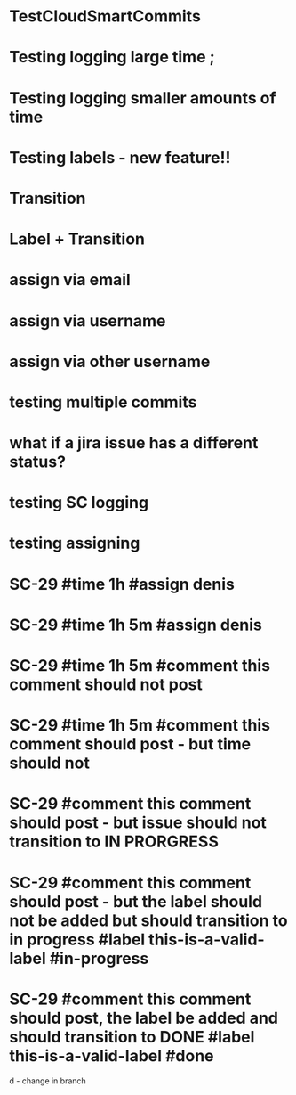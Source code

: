 # TestCloudSmartCommits
# Testing logging large time ;
# Testing logging smaller amounts of time
# Testing labels - new feature!!
# Transition
# Label + Transition
# assign via email
# assign via username
# assign via other username
# testing multiple commits
# what if a jira issue has a different status?
# testing SC logging
# testing assigning 
# SC-29 #time 1h #assign denis
# SC-29 #time 1h 5m #assign denis
# SC-29 #time 1h 5m #comment this comment should not post
# SC-29 #time 1h 5m #comment this comment should post - but time should not
# SC-29 #comment this comment should post - but issue should not transition to IN PRORGRESS 
# SC-29 #comment this comment should post - but the label should not be added but should transition to in progress #label this-is-a-valid-label #in-progress
# SC-29 #comment this comment should post, the label be added and should transition to DONE #label this-is-a-valid-label #done
d - change in branch
